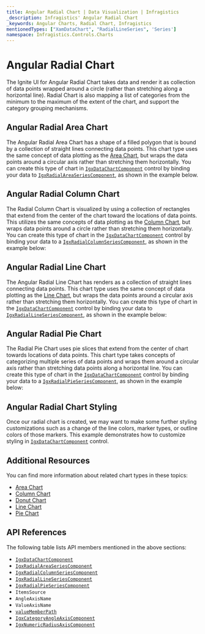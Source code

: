 ```yaml
---
title: Angular Radial Chart | Data Visualization | Infragistics
_description: Infragistics' Angular Radial Chart
_keywords: Angular Charts, Radial Chart, Infragistics
mentionedTypes: ["XamDataChart", "RadialLineSeries", 'Series']
namespace: Infragistics.Controls.Charts
---
```


# Angular Radial Chart

The Ignite UI for Angular Radial Chart takes data and render it as collection of data points wrapped around a circle (rather than stretching along a horizontal line). Radial Chart is also mapping a list of categories from the minimum to the maximum of the extent of the chart, and support the category grouping mechanisms.

## Angular Radial Area Chart

The Angular Radial Area Chart has a shape of a filled polygon that is bound by a collection of straight lines connecting data points. This chart type uses the same concept of data plotting as the [Area Chart](area-chart.md), but wraps the data points around a circular axis rather than stretching them horizontally. You can create this type of chart in [`IgxDataChartComponent`]({environment:dvApiBaseUrl}/products/ignite-ui-angular/api/docs/typescript/latest/classes/igxdatachartcomponent.html) control by binding your data to [`IgxRadialAreaSeriesComponent`]({environment:dvApiBaseUrl}/products/ignite-ui-angular/api/docs/typescript/latest/classes/igxradialareaseriescomponent.html), as shown in the example below.

<code-view style="height: 600px" alt="Angular Radial Area Chart"
  data-demos-base-url="{environment:dvDemosBaseUrl}"
           iframe-src="{environment:dvDemosBaseUrl}/charts/data-chart/radial-area-chart"
                                        github-src="charts/data-chart/radial-area-chart">
</code-view>


<div class="divider--half"></div>

## Angular Radial Column Chart

The Radial Column Chart is visualized by using a collection of rectangles that extend from the center of the chart toward the locations of data points. This utilizes the same concepts of data plotting as the [Column Chart](column-chart.md), but wraps data points around a circle rather than stretching them horizontally. You can create this type of chart in the [`IgxDataChartComponent`]({environment:dvApiBaseUrl}/products/ignite-ui-angular/api/docs/typescript/latest/classes/igxdatachartcomponent.html) control by binding your data to a [`IgxRadialColumnSeriesComponent`]({environment:dvApiBaseUrl}/products/ignite-ui-angular/api/docs/typescript/latest/classes/igxradialcolumnseriescomponent.html), as shown in the example below:

<code-view style="height: 600px" alt="Angular Radial Column Chart"
  data-demos-base-url="{environment:dvDemosBaseUrl}"
           iframe-src="{environment:dvDemosBaseUrl}/charts/data-chart/radial-column-chart"
                                        github-src="charts/data-chart/radial-column-chart">
</code-view>


<div class="divider--half"></div>

## Angular Radial Line Chart

The Angular Radial Line Chart has renders as a collection of straight lines connecting data points. This chart type uses the same concept of data plotting as the [Line Chart](line-chart.md), but wraps the data points around a circular axis rather than stretching them horizontally. You can create this type of chart in the [`IgxDataChartComponent`]({environment:dvApiBaseUrl}/products/ignite-ui-angular/api/docs/typescript/latest/classes/igxdatachartcomponent.html) control by binding your data to [`IgxRadialLineSeriesComponent`]({environment:dvApiBaseUrl}/products/ignite-ui-angular/api/docs/typescript/latest/classes/igxradiallineseriescomponent.html), as shown in the example below:

<code-view style="height: 600px" alt="Angular Radial Line Chart"
  data-demos-base-url="{environment:dvDemosBaseUrl}"
           iframe-src="{environment:dvDemosBaseUrl}/charts/data-chart/radial-line-chart"
                                        github-src="charts/data-chart/radial-line-chart">
</code-view>


<div class="divider--half"></div>

## Angular Radial Pie Chart

The Radial Pie Chart uses pie slices that extend from the center of chart towards locations of data points. This chart type takes concepts of categorizing multiple series of data points and wraps them around a circular axis rather than stretching data points along a horizontal line. You can create this type of chart in the [`IgxDataChartComponent`]({environment:dvApiBaseUrl}/products/ignite-ui-angular/api/docs/typescript/latest/classes/igxdatachartcomponent.html) control by binding your data to a [`IgxRadialPieSeriesComponent`]({environment:dvApiBaseUrl}/products/ignite-ui-angular/api/docs/typescript/latest/classes/igxradialpieseriescomponent.html), as shown in the example below:

<code-view style="height: 600px" alt="Angular Radial Pie Chart"
  data-demos-base-url="{environment:dvDemosBaseUrl}"
           iframe-src="{environment:dvDemosBaseUrl}/charts/data-chart/radial-pie-chart"
                                        github-src="charts/data-chart/radial-pie-chart">
</code-view>


<div class="divider--half"></div>

## Angular Radial Chart Styling

Once our radial chart is created, we may want to make some further styling customizations such as a change of the line colors, marker types, or outline colors of those markers. This example demonstrates how to customize styling in [`IgxDataChartComponent`]({environment:dvApiBaseUrl}/products/ignite-ui-angular/api/docs/typescript/latest/classes/igxdatachartcomponent.html) control.

<code-view style="height: 600px" alt="Angular Radial Area Chart Styling"
  data-demos-base-url="{environment:dvDemosBaseUrl}"
           iframe-src="{environment:dvDemosBaseUrl}/charts/data-chart/radial-area-chart-styling"
                                        github-src="charts/data-chart/radial-area-chart-styling">
</code-view>


<div class="divider--half"></div>

## Additional Resources

You can find more information about related chart types in these topics:

*   [Area Chart](area-chart.md)
*   [Column Chart](column-chart.md)
*   [Donut Chart](donut-chart.md)
*   [Line Chart](line-chart.md)
*   [Pie Chart](pie-chart.md)

## API References

The following table lists API members mentioned in the above sections:

*   [`IgxDataChartComponent`]({environment:dvApiBaseUrl}/products/ignite-ui-angular/api/docs/typescript/latest/classes/igxdatachartcomponent.html)
*   [`IgxRadialAreaSeriesComponent`]({environment:dvApiBaseUrl}/products/ignite-ui-angular/api/docs/typescript/latest/classes/igxradialareaseriescomponent.html)
*   [`IgxRadialColumnSeriesComponent`]({environment:dvApiBaseUrl}/products/ignite-ui-angular/api/docs/typescript/latest/classes/igxradialcolumnseriescomponent.html)
*   [`IgxRadialLineSeriesComponent`]({environment:dvApiBaseUrl}/products/ignite-ui-angular/api/docs/typescript/latest/classes/igxradiallineseriescomponent.html)
*   [`IgxRadialPieSeriesComponent`]({environment:dvApiBaseUrl}/products/ignite-ui-angular/api/docs/typescript/latest/classes/igxradialpieseriescomponent.html)
*   `ItemsSource`
*   `AngleAxisName`
*   `ValueAxisName`
*   [`valueMemberPath`]({environment:dvApiBaseUrl}/products/ignite-ui-angular/api/docs/typescript/latest/classes/igxanchoredradialseriescomponent.html#valuememberpath)
*   [`IgxCategoryAngleAxisComponent`]({environment:dvApiBaseUrl}/products/ignite-ui-angular/api/docs/typescript/latest/classes/igxcategoryangleaxiscomponent.html)
*   [`IgxNumericRadiusAxisComponent`]({environment:dvApiBaseUrl}/products/ignite-ui-angular/api/docs/typescript/latest/classes/igxnumericradiusaxiscomponent.html)
